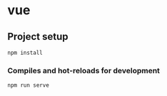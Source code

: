 # vue

## Project setup
```
npm install
```

### Compiles and hot-reloads for development
```
npm run serve
```
